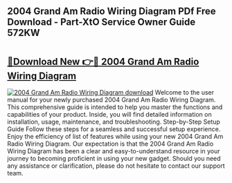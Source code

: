 ## 2004 Grand Am Radio Wiring Diagram PDf Free Download - Part-XtO Service Owner Guide 572KW

# <h2><a href="http://dfrvad.blite.top/?on=2004+Grand+Am+Radio+Wiring+Diagram">🔗Download New 👉🔴 2004 Grand Am Radio Wiring Diagram</a></h2>

[![2004 Grand Am Radio Wiring Diagram download](https://i.imgur.com/lujVjoI.png)](http://dfrvad.blite.top/?on=2004+Grand+Am+Radio+Wiring+Diagram)
Welcome to the user manual for your newly purchased 2004 Grand Am Radio Wiring Diagram. This comprehensive guide is intended to help you master the functions and capabilities of your product. Inside, you will find detailed information on installation, usage, maintenance, and troubleshooting. Step-by-Step Setup Guide Follow these steps for a seamless and successful setup experience. Enjoy the efficiency of list of features while using your new 2004 Grand Am Radio Wiring Diagram. Our expectation is that the 2004 Grand Am Radio Wiring Diagram has been a clear and easy-to-understand resource in your journey to becoming proficient in using your new gadget. Should you need any assistance or clarification, please do not hesitate to contact our support team.
